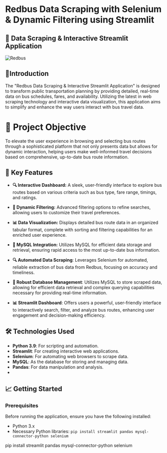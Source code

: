 # Redbus Data Scraping with Selenium & Dynamic Filtering using Streamlit


## 🚌 Data Scraping & Interactive Streamlit Application

![Redbus](https://media.licdn.com/dms/image/v2/D5612AQFzIblXrT9Rzw/article-cover_image-shrink_600_2000/article-cover_image-shrink_600_2000/0/1724921675098?e=2147483647&v=beta&t=n9X8yGE6YC16MIX6YsDk8BjxWBleAqq9n0zcAWFBfi4.jpg)

## 🌟Introduction

The "Redbus Data Scraping & Interactive Streamlit Application" is designed to transform public transportation planning by providing detailed, real-time data on bus schedules, fares, and availability. Utilizing the latest in web scraping technology and interactive data visualization, this application aims to simplify and enhance the way users interact with bus travel data.

# 🎯 Project Objective

To elevate the user experience in browsing and selecting bus routes through a sophisticated platform that not only presents data but allows for dynamic interaction, helping users make well-informed travel decisions based on comprehensive, up-to-date bus route information.

## 🚀 Key Features

- **🔍 Interactive Dashboard:** A sleek, user-friendly interface to explore bus routes based on various criteria such as bus type, fare range, timings, and ratings.

- **🔧 Dynamic Filtering:** Advanced filtering options to refine searches, allowing users to customize their travel preferences.

- **📊 Data Visualization:** Displays detailed bus route data in an organized tabular format, complete with sorting and filtering capabilities for an enriched user experience.

- **💾 MySQL Integration:** Utilizes MySQL for efficient data storage and retrieval, ensuring rapid access to the most up-to-date bus information.

- **🔍 Automated Data Scraping**: Leverages Selenium for automated, reliable extraction of bus data from Redbus, focusing on accuracy and timeliness.

- **🔧 Robust Database Management**: Utilizes MySQL to store scraped data, allowing for efficient data retrieval and complex querying capabilities necessary for providing real-time information.

- **📊 Streamlit Dashboard**: Offers users a powerful, user-friendly interface to interactively search, filter, and analyze bus routes, enhancing user engagement and decision-making efficiency.

  

## 🛠 Technologies Used

- **Python 3.9**: For scripting and automation.
- **Streamlit**: For creating interactive web applications.
- **Selenium**: For automating web browsers to scrape data.
- **MySQL**: As the database for storing and managing data.
- **Pandas**: For data manipulation and analysis.
- 

## 📈 Getting Started

### Prerequisites

Before running the application, ensure you have the following installed:
- Python 3.x
- Necessary Python libraries: `pip install streamlit pandas mysql-connector-python selenium`

pip install streamlit pandas mysql-connector-python selenium
